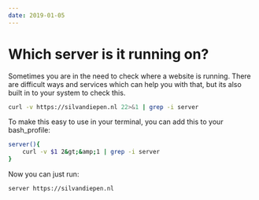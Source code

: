 ```yaml
---
date: 2019-01-05
---
```


# Which server is it running on?

Sometimes you are in the need to check where a website is running. There are difficult ways and services which can help you with that, but its also built in to your system to check this.

```bash
curl -v https://silvandiepen.nl 22>&1 | grep -i server
```

To make this easy to use in your terminal, you can add this to your bash_profile:

```bash
server(){
    curl -v $1 2&gt;&amp;1 | grep -i server
}
```

Now you can just run:

```bash
server https://silvandiepen.nl
```

